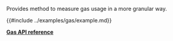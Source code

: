 Provides method to measure gas usage in a more granular way.

{{#include ../examples/gas/example.md}}

[**Gas API reference**](../references/Gas.md)
